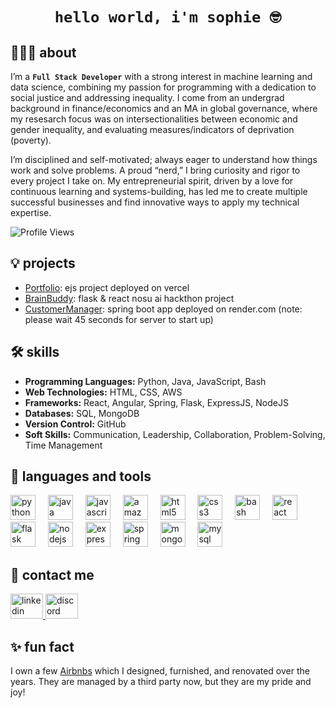 <h1 align="center"><code>hello world, i'm sophie 🤓</code></h1>

## 👩🏻‍💻 about
I’m a <code><b>Full Stack Developer</b></code> with a strong interest in machine learning and data science, combining my passion for programming with a dedication to social justice and addressing inequality. I come from an undergrad background in finance/economics and an MA in global governance, where my resesarch focus was on intersectionalities between economic and gender inequality, and evaluating measures/indicators of deprivation (poverty).

I’m disciplined and self-motivated; always eager to understand how things work and solve problems. A proud “nerd,” I bring curiosity and rigor to every project I take on. My entrepreneurial spirit, driven by a love for continuous learning and systems-building, has led me to create multiple successful businesses and find innovative ways to apply my technical expertise.

![Profile Views](https://komarev.com/ghpvc/?username=sophieynw&color=green)

## 💡 projects
- [Portfolio](https://sophieynw-portfolio.vercel.app): ejs project deployed on vercel
- [BrainBuddy](https://devpost.com/software/brainbuddy-xrq4du?ref_content=user-portfolio&ref_feature=in_progress): flask & react nosu ai hackthon project
- [CustomerManager](https://customer-manager-bqht.onrender.com/): spring boot app deployed on render.com (note: please wait 45 seconds for server to start up)

## 🛠 skills
- **Programming Languages:** Python, Java, JavaScript, Bash
- **Web Technologies:** HTML, CSS, AWS
- **Frameworks:** React, Angular, Spring, Flask, ExpressJS, NodeJS
- **Databases:** SQL, MongoDB
- **Version Control:** GitHub
- **Soft Skills:** Communication, Leadership, Collaboration, Problem-Solving, Time Management

## 🧰 languages and tools
<div align="left">
  <img src="https://cdn.jsdelivr.net/gh/devicons/devicon/icons/python/python-original.svg" height="40" alt="python logo"  />
  <img width="12" />
  <img src="https://cdn.jsdelivr.net/gh/devicons/devicon/icons/java/java-original.svg" height="40" alt="java logo"  />
  <img width="12" />
  <img src="https://cdn.jsdelivr.net/gh/devicons/devicon/icons/javascript/javascript-original.svg" height="40" alt="javascript logo"  />
  <img width="12" />
  <img src="https://skillicons.dev/icons?i=aws" height="40" alt="amazonwebservices logo"  />
  <img width="12" />
  <img src="https://cdn.jsdelivr.net/gh/devicons/devicon/icons/html5/html5-original.svg" height="40" alt="html5 logo"  />
  <img width="12" />
  <img src="https://cdn.jsdelivr.net/gh/devicons/devicon/icons/css3/css3-original.svg" height="40" alt="css3 logo"  />
  <img width="12" />
  <img src="https://cdn.simpleicons.org/gnubash/4EAA25" height="40" alt="bash logo"  />
  <img width="12" />
  <img src="https://cdn.jsdelivr.net/gh/devicons/devicon/icons/react/react-original.svg" height="40" alt="react logo"  />
  <img width="12" />
  <img src="https://skillicons.dev/icons?i=flask" height="40" alt="flask logo"  />
  <img width="12" />
  <img src="https://cdn.jsdelivr.net/gh/devicons/devicon/icons/nodejs/nodejs-original.svg" height="40" alt="nodejs logo"  />
  <img width="12" />
  <img src="https://skillicons.dev/icons?i=express" height="40" alt="express logo"  />
  <img width="12" />
  <img src="https://cdn.jsdelivr.net/gh/devicons/devicon/icons/spring/spring-original.svg" height="40" alt="spring logo"  />
  <img width="12" />
  <img src="https://cdn.jsdelivr.net/gh/devicons/devicon/icons/mongodb/mongodb-original.svg" height="40" alt="mongodb logo"  />
  <img width="12" />
  <img src="https://cdn.jsdelivr.net/gh/devicons/devicon/icons/mysql/mysql-original.svg" height="40" alt="mysql logo"  />
</div>

## 💬 contact me
<div align="left">
  <a href="https://www.linkedin.com/in/sophie-y-wang/" target="_blank">
    <img src="https://raw.githubusercontent.com/maurodesouza/profile-readme-generator/master/src/assets/icons/social/linkedin/default.svg" width="52" height="40" alt="linkedin logo"  />
  </a>
  <a href="https://www.discordapp.com/users/699666281116205166" target="_blank">
    <img src="https://raw.githubusercontent.com/maurodesouza/profile-readme-generator/master/src/assets/icons/social/discord/default.svg" width="52" height="40" alt="discord logo"  />
  </a>
</div>

## ✨ fun fact
I own a few [Airbnbs](https://www.airbnb.ca/users/show/2301196) which I designed, furnished, and renovated over the years. They are managed by a third party now, but they are my pride and joy!
